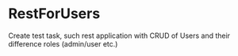 # RestForUsers
Create test task, such rest application with CRUD of Users and their difference roles (admin/user etc.)
